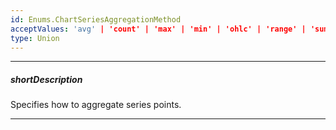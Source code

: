```yaml
---
id: Enums.ChartSeriesAggregationMethod
acceptValues: 'avg' | 'count' | 'max' | 'min' | 'ohlc' | 'range' | 'sum' | 'custom'
type: Union
---
```

---
##### shortDescription
Specifies how to aggregate series points.

---
